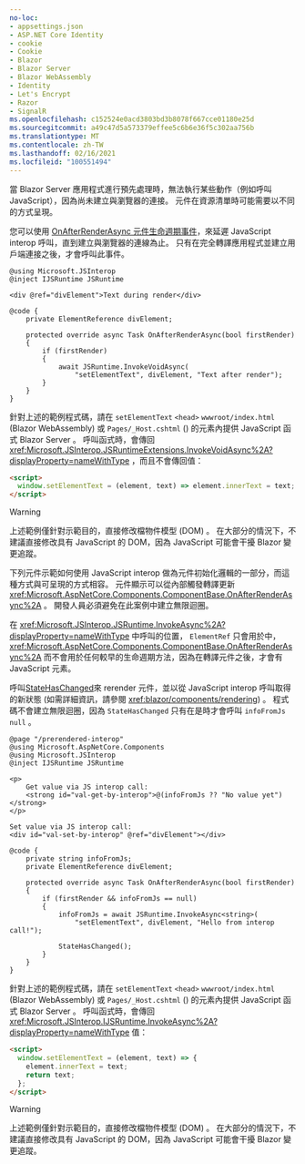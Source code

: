 ```yaml
---
no-loc:
- appsettings.json
- ASP.NET Core Identity
- cookie
- Cookie
- Blazor
- Blazor Server
- Blazor WebAssembly
- Identity
- Let's Encrypt
- Razor
- SignalR
ms.openlocfilehash: c152524e0acd3803bd3b8078f667cce01180e25d
ms.sourcegitcommit: a49c47d5a573379effee5c6b6e36f5c302aa756b
ms.translationtype: MT
ms.contentlocale: zh-TW
ms.lasthandoff: 02/16/2021
ms.locfileid: "100551494"
---
```

當 Blazor Server 應用程式進行預先處理時，無法執行某些動作（例如呼叫 JavaScript），因為尚未建立與瀏覽器的連接。 元件在資源清單時可能需要以不同的方式呈現。

您可以使用 [OnAfterRenderAsync 元件生命週期事件](xref:blazor/components/lifecycle#after-component-render)，來延遲 JavaScript interop 呼叫，直到建立與瀏覽器的連線為止。 只有在完全轉譯應用程式並建立用戶端連接之後，才會呼叫此事件。

```cshtml
@using Microsoft.JSInterop
@inject IJSRuntime JSRuntime

<div @ref="divElement">Text during render</div>

@code {
    private ElementReference divElement;

    protected override async Task OnAfterRenderAsync(bool firstRender)
    {
        if (firstRender)
        {
            await JSRuntime.InvokeVoidAsync(
                "setElementText", divElement, "Text after render");
        }
    }
}
```

針對上述的範例程式碼，請在 `setElementText` `<head>` `wwwroot/index.html` (Blazor WebAssembly) 或 `Pages/_Host.cshtml` () 的元素內提供 JavaScript 函式 Blazor Server 。 呼叫函式時，會傳回 <xref:Microsoft.JSInterop.JSRuntimeExtensions.InvokeVoidAsync%2A?displayProperty=nameWithType> ，而且不會傳回值：

```html
<script>
  window.setElementText = (element, text) => element.innerText = text;
</script>
```

> [!WARNING]
> 上述範例僅針對示範目的，直接修改檔物件模型 (DOM) 。 在大部分的情況下，不建議直接修改具有 JavaScript 的 DOM，因為 JavaScript 可能會干擾 Blazor 變更追蹤。

下列元件示範如何使用 JavaScript interop 做為元件初始化邏輯的一部分，而這種方式與可呈現的方式相容。 元件顯示可以從內部觸發轉譯更新 <xref:Microsoft.AspNetCore.Components.ComponentBase.OnAfterRenderAsync%2A> 。 開發人員必須避免在此案例中建立無限迴圈。

在 <xref:Microsoft.JSInterop.JSRuntime.InvokeAsync%2A?displayProperty=nameWithType> 中呼叫的位置， `ElementRef` 只會用於中， <xref:Microsoft.AspNetCore.Components.ComponentBase.OnAfterRenderAsync%2A> 而不會用於任何較早的生命週期方法，因為在轉譯元件之後，才會有 JavaScript 元素。

呼叫[StateHasChanged](xref:blazor/components/lifecycle#state-changes)來 rerender 元件，並以從 JavaScript interop 呼叫取得的新狀態 (如需詳細資訊，請參閱 <xref:blazor/components/rendering>) 。 程式碼不會建立無限迴圈，因為 `StateHasChanged` 只有在是時才會呼叫 `infoFromJs` `null` 。

```cshtml
@page "/prerendered-interop"
@using Microsoft.AspNetCore.Components
@using Microsoft.JSInterop
@inject IJSRuntime JSRuntime

<p>
    Get value via JS interop call:
    <strong id="val-get-by-interop">@(infoFromJs ?? "No value yet")</strong>
</p>

Set value via JS interop call:
<div id="val-set-by-interop" @ref="divElement"></div>

@code {
    private string infoFromJs;
    private ElementReference divElement;

    protected override async Task OnAfterRenderAsync(bool firstRender)
    {
        if (firstRender && infoFromJs == null)
        {
            infoFromJs = await JSRuntime.InvokeAsync<string>(
                "setElementText", divElement, "Hello from interop call!");

            StateHasChanged();
        }
    }
}
```

針對上述的範例程式碼，請在 `setElementText` `<head>` `wwwroot/index.html` (Blazor WebAssembly) 或 `Pages/_Host.cshtml` () 的元素內提供 JavaScript 函式 Blazor Server 。 呼叫函式時，會傳回 <xref:Microsoft.JSInterop.IJSRuntime.InvokeAsync%2A?displayProperty=nameWithType> 值：

```html
<script>
  window.setElementText = (element, text) => {
    element.innerText = text;
    return text;
  };
</script>
```

> [!WARNING]
> 上述範例僅針對示範目的，直接修改檔物件模型 (DOM) 。 在大部分的情況下，不建議直接修改具有 JavaScript 的 DOM，因為 JavaScript 可能會干擾 Blazor 變更追蹤。
